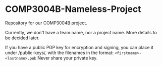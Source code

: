 # COMP3004B-Nameless-Project
Repository for our COMP3004B project.


Currently, we don't have a team name, nor a project name.
More details to be decided later.


If you have a public PGP key for encryption and signing, you can place it under /public-keys/, with the filenames in the format:
`<firstname>-<lastname>.pub`
Never share your private key.
